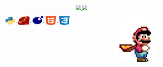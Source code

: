 <div align="center">
  <a href="https://github.com/nonesdk">
  <img height="180em" src="https://github-readme-stats.vercel.app/api?username=nonesdk&show_icons=true&theme=dark&include_all_commits=true&count_private=true"/>
  <img height="180em" src="https://github-readme-stats.vercel.app/api/top-langs/?username=nonesdk&layout=compact&langs_count=7&theme=dark"/>
</div>
<div style="display: inline_block"><br>
  <img align="center" alt="None-Python" height="30" width="40" src="https://raw.githubusercontent.com/devicons/devicon/master/icons/python/python-original.svg">
  <img align="center" alt="None-Ruby" height="30" width="40" src="https://raw.githubusercontent.com/devicons/devicon/master/icons/ruby/ruby-original.svg">
  <img align="center" alt="None-Lua" height="30" width="40" src="https://raw.githubusercontent.com/devicons/devicon/master/icons/lua/lua-original.svg">
  <img align="center" alt="None-Html" height="30" width="40" src="https://raw.githubusercontent.com/devicons/devicon/master/icons/html5/html5-original.svg">
  <img align="center" alt="None-Css" height="30" width="40" src="https://raw.githubusercontent.com/devicons/devicon/master/icons/css3/css3-original.svg">

  <img align="right" alt="None-pic" height="150" style="border-radius:50px;" src="assets/img/mario-none.gif">
</div>

 
</div>
